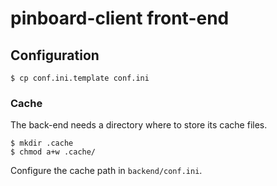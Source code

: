 # pinboard-client front-end

## Configuration

    $ cp conf.ini.template conf.ini

### Cache

The back-end needs a directory where to store its cache files.
    
    $ mkdir .cache
    $ chmod a+w .cache/
    
Configure the cache path in `backend/conf.ini`.    
